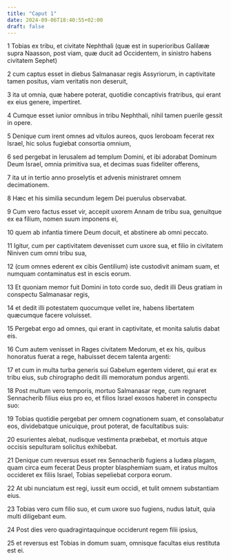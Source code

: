 ```yaml
---
title: "Caput 1"
date: 2024-09-06T18:40:55+02:00
draft: false
---
```




1 Tobias ex tribu, et civitate Nephthali (quæ est in superioribus Galilææ supra Naasson, post viam, quæ ducit ad Occidentem, in sinistro habens civitatem Sephet)

2 cum captus esset in diebus Salmanasar regis Assyriorum, in captivitate tamen positus, viam veritatis non deseruit,

3 ita ut omnia, quæ habere poterat, quotidie concaptivis fratribus, qui erant ex eius genere, impertiret.

4 Cumque esset iunior omnibus in tribu Nephthali, nihil tamen puerile gessit in opere.

5 Denique cum irent omnes ad vitulos aureos, quos Ieroboam fecerat rex Israel, hic solus fugiebat consortia omnium,

6 sed pergebat in Ierusalem ad templum Domini, et ibi adorabat Dominum Deum Israel, omnia primitiva sua, et decimas suas fideliter offerens,

7 ita ut in tertio anno proselytis et advenis ministraret omnem decimationem.

8 Hæc et his similia secundum legem Dei puerulus observabat.

9 Cum vero factus esset vir, accepit uxorem Annam de tribu sua, genuitque ex ea filium, nomen suum imponens ei,

10 quem ab infantia timere Deum docuit, et abstinere ab omni peccato.

11 Igitur, cum per captivitatem devenisset cum uxore sua, et filio in civitatem Niniven cum omni tribu sua,

12 (cum omnes ederent ex cibis Gentilium) iste custodivit animam suam, et numquam contaminatus est in escis eorum.

13 Et quoniam memor fuit Domini in toto corde suo, dedit illi Deus gratiam in conspectu Salmanasar regis,

14 et dedit illi potestatem quocumque vellet ire, habens libertatem quæcumque facere voluisset.

15 Pergebat ergo ad omnes, qui erant in captivitate, et monita salutis dabat eis.

16 Cum autem venisset in Rages civitatem Medorum, et ex his, quibus honoratus fuerat a rege, habuisset decem talenta argenti:

17 et cum in multa turba generis sui Gabelum egentem videret, qui erat ex tribu eius, sub chirographo dedit illi memoratum pondus argenti.

18 Post multum vero temporis, mortuo Salmanasar rege, cum regnaret Sennacherib filius eius pro eo, et filios Israel exosos haberet in conspectu suo:

19 Tobias quotidie pergebat per omnem cognationem suam, et consolabatur eos, dividebatque unicuique, prout poterat, de facultatibus suis:

20 esurientes alebat, nudisque vestimenta præbebat, et mortuis atque occisis sepulturam solicitus exhibebat.

21 Denique cum reversus esset rex Sennacherib fugiens a Iudæa plagam, quam circa eum fecerat Deus propter blasphemiam suam, et iratus multos occideret ex filiis Israel, Tobias sepeliebat corpora eorum.

22 At ubi nunciatum est regi, iussit eum occidi, et tulit omnem substantiam eius.

23 Tobias vero cum filio suo, et cum uxore suo fugiens, nudus latuit, quia multi diligebant eum.

24 Post dies vero quadragintaquinque occiderunt regem filii ipsius,

25 et reversus est Tobias in domum suam, omnisque facultas eius restituta est ei.

